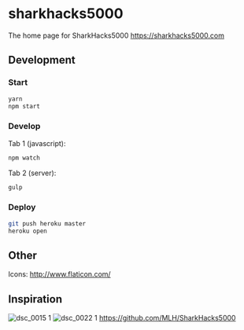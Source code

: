 # sharkhacks5000
The home page for SharkHacks5000 https://sharkhacks5000.com 

## Development
### Start
```sh
yarn
npm start
```

### Develop
Tab 1 (javascript):
```sh
npm watch
```
Tab 2 (server):
```sh
gulp
```

### Deploy
```sh
git push heroku master
heroku open
```

## Other
Icons: http://www.flaticon.com/

## Inspiration

![dsc_0015 1](https://cloud.githubusercontent.com/assets/744973/12055590/7340b810-aee3-11e5-9267-75d4278a415d.jpg)
![dsc_0022 1](https://cloud.githubusercontent.com/assets/744973/12055592/76315c6e-aee3-11e5-8614-9e51191c4b20.jpg)
https://github.com/MLH/SharkHacks5000
